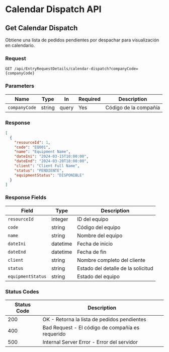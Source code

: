 # Calendar Dispatch API

## Get Calendar Dispatch

Obtiene una lista de pedidos pendientes por despachar para visualización en calendario.

### Request

```http
GET /api/EntryRequestDetails/calendar-dispatch?companyCode={companyCode}
```

### Parameters

| Name | Type | In | Required | Description |
|------|------|------|----------|-------------|
| `companyCode` | string | query | Yes | Código de la compañía |

### Response

```json
[
  {
    "resourceId": 1,
    "code": "EQ001",
    "name": "Equipment Name",
    "dateIni": "2024-03-15T10:00:00",
    "dateEnd": "2024-03-20T18:00:00",
    "client": "Client Full Name",
    "status": "PENDIENTE",
    "equipmentStatus": "DISPONIBLE"
  }
]
```

### Response Fields

| Field | Type | Description |
|-------|------|-------------|
| `resourceId` | integer | ID del equipo |
| `code` | string | Código del equipo |
| `name` | string | Nombre del equipo |
| `dateIni` | datetime | Fecha de inicio |
| `dateEnd` | datetime | Fecha de fin |
| `client` | string | Nombre completo del cliente |
| `status` | string | Estado del detalle de la solicitud |
| `equipmentStatus` | string | Estado del equipo |

### Status Codes

| Status Code | Description |
|-------------|-------------|
| 200 | OK - Retorna la lista de pedidos pendientes |
| 400 | Bad Request - El código de compañía es requerido |
| 500 | Internal Server Error - Error del servidor |
